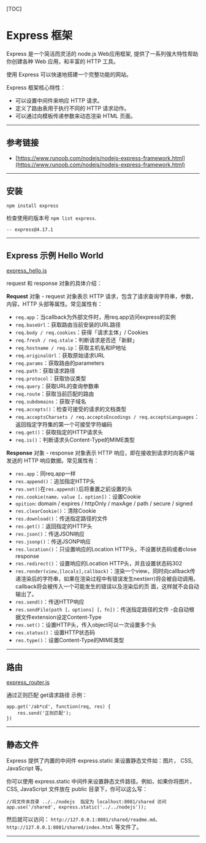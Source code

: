 [TOC]

# Express 框架
Express 是一个简洁而灵活的 node.js Web应用框架, 提供了一系列强大特性帮助你创建各种 Web 应用，和丰富的 HTTP 工具。

使用 Express 可以快速地搭建一个完整功能的网站。

Express 框架核心特性：
* 可以设置中间件来响应 HTTP 请求。
* 定义了路由表用于执行不同的 HTTP 请求动作。
* 可以通过向模板传递参数来动态渲染 HTML 页面。


---

## 参考链接
* [https://www.runoob.com/nodejs/nodejs-express-framework.html](https://www.runoob.com/nodejs/nodejs-express-framework.html)

---

## 安装
`npm install express`

检查使用的版本号 `npm list express`.
```
-- express@4.17.1
```

---


## Express 示例 Hello World

[express_hello.js](https://github.com/103style/AndroidDevLearnWeb/blob/master/nodejs/js/express_hello.js)

request 和 response 对象的具体介绍：

**Request** 对象 - request 对象表示 HTTP 请求，包含了请求查询字符串，参数，内容，HTTP 头部等属性。常见属性有：
* `req.app`：当callback为外部文件时，用req.app访问express的实例
* `req.baseUrl`：获取路由当前安装的URL路径
* `req.body / req.cookies`：获得「请求主体」/ Cookies
* `req.fresh / req.stale`：判断请求是否还「新鲜」
* `req.hostname / req.ip`：获取主机名和IP地址
* `req.originalUrl`：获取原始请求URL
* `req.params`：获取路由的parameters
* `req.path`：获取请求路径
* `req.protocol`：获取协议类型
* `req.query`：获取URL的查询参数串
* `req.route`：获取当前匹配的路由
* `req.subdomains`：获取子域名
* `req.accepts()`：检查可接受的请求的文档类型
* `req.acceptsCharsets / req.acceptsEncodings / req.acceptsLanguages`：返回指定字符集的第一个可接受字符编码
* `req.get()`：获取指定的HTTP请求头
* `req.is()`：判断请求头Content-Type的MIME类型


**Response** 对象 - response 对象表示 HTTP 响应，即在接收到请求时向客户端发送的 HTTP 响应数据。常见属性有：
* `res.app`：同req.app一样
* `res.append()`：追加指定HTTP头
* `res.set()`在`res.append()`后将重置之前设置的头
* `res.cookie(name，value [，option])`：设置Cookie
* `opition`: domain / expires / httpOnly / maxAge / path / secure / signed
* `res.clearCookie()`：清除Cookie
* `res.download()`：传送指定路径的文件
* `res.get()`：返回指定的HTTP头
* `res.json()`：传送JSON响应
* `res.jsonp()`：传送JSONP响应
* `res.location()`：只设置响应的Location HTTP头，不设置状态码或者close response
* `res.redirect()`：设置响应的Location HTTP头，并且设置状态码302
* `res.render(view,[locals],callback)`：渲染一个view，同时向callback传递渲染后的字符串，如果在渲染过程中有错误发生next(err)将会被自动调用。callback将会被传入一个可能发生的错误以及渲染后的页 面，这样就不会自动输出了。
* `res.send()`：传送HTTP响应
* `res.sendFile(path [，options] [，fn])`：传送指定路径的文件 -会自动根据文件extension设定Content-Type
* `res.set()`：设置HTTP头，传入object可以一次设置多个头
* `res.status()`：设置HTTP状态码
* `res.type()`：设置Content-Type的MIME类型

---

## 路由

[express_router.js](https://github.com/103style/AndroidDevLearnWeb/blob/master/nodejs/js/express_router.js)


通过正则匹配 get请求路径 示例：
```
app.get('/ab*cd', function(req, res) {
    res.send('正则匹配');
})
```

---

## 静态文件
Express 提供了内置的中间件 express.static 来设置静态文件如：图片， CSS, JavaScript 等。

你可以使用 express.static 中间件来设置静态文件路径。例如，如果你将图片， CSS, JavaScript 文件放在 public 目录下，你可以这么写：
```
//将文件夹目录 ../../nodejs  指定为 localhost:8081/shared 访问
app.use('/shared', express.static('../../nodejs'));
```

然后就可以访问： `http://127.0.0.1:8081/shared/readme.md`、`http://127.0.0.1:8081/shared/index.html` 等文件了。

---